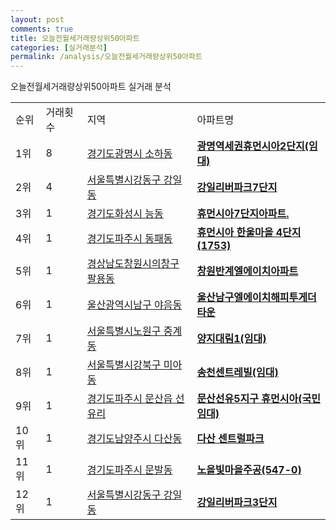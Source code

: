 ```yaml
---
layout: post
comments: true
title: 오늘전월세거래량상위50아파트
categories: [실거래분석]
permalink: /analysis/오늘전월세거래량상위50아파트
---
```


오늘전월세거래량상위50아파트 실거래 분석

<table>
  <tr>
    <td>순위</td>
    <td>거래횟수</td>
    <td>지역</td>
    <td>아파트명</td>
  </tr>

  <tr>
    <td>1위</td>
    <td>8</td>
    <td><a href="/apt/경기도광명시소하동">경기도광명시 소하동</a></td>
    <td colspan="4" style="font-weight: bold;"><a href="https://search.naver.com/search.naver?query=소하동 광명역세권휴먼시아2단지(임대)">광명역세권휴먼시아2단지(임대)</a></td>
  </tr>

  <tr>
    <td>2위</td>
    <td>4</td>
    <td><a href="/apt/서울특별시강동구강일동">서울특별시강동구 강일동</a></td>
    <td colspan="4" style="font-weight: bold;"><a href="https://search.naver.com/search.naver?query=강일동 강일리버파크7단지">강일리버파크7단지</a></td>
  </tr>

  <tr>
    <td>3위</td>
    <td>1</td>
    <td><a href="/apt/경기도화성시능동">경기도화성시 능동</a></td>
    <td colspan="4" style="font-weight: bold;"><a href="https://search.naver.com/search.naver?query=능동 휴먼시아7단지아파트.">휴먼시아7단지아파트.</a></td>
  </tr>

  <tr>
    <td>4위</td>
    <td>1</td>
    <td><a href="/apt/경기도파주시동패동">경기도파주시 동패동</a></td>
    <td colspan="4" style="font-weight: bold;"><a href="https://search.naver.com/search.naver?query=동패동 휴먼시아 한울마을 4단지(1753)">휴먼시아 한울마을 4단지(1753)</a></td>
  </tr>

  <tr>
    <td>5위</td>
    <td>1</td>
    <td><a href="/apt/경상남도창원시의창구팔용동">경상남도창원시의창구 팔용동</a></td>
    <td colspan="4" style="font-weight: bold;"><a href="https://search.naver.com/search.naver?query=팔용동 창원반계엘에이치아파트">창원반계엘에이치아파트</a></td>
  </tr>

  <tr>
    <td>6위</td>
    <td>1</td>
    <td><a href="/apt/울산광역시남구야음동">울산광역시남구 야음동</a></td>
    <td colspan="4" style="font-weight: bold;"><a href="https://search.naver.com/search.naver?query=야음동 울산남구엘에이치해피투게더타운">울산남구엘에이치해피투게더타운</a></td>
  </tr>

  <tr>
    <td>7위</td>
    <td>1</td>
    <td><a href="/apt/서울특별시노원구중계동">서울특별시노원구 중계동</a></td>
    <td colspan="4" style="font-weight: bold;"><a href="https://search.naver.com/search.naver?query=중계동 양지대림1(임대)">양지대림1(임대)</a></td>
  </tr>

  <tr>
    <td>8위</td>
    <td>1</td>
    <td><a href="/apt/서울특별시강북구미아동">서울특별시강북구 미아동</a></td>
    <td colspan="4" style="font-weight: bold;"><a href="https://search.naver.com/search.naver?query=미아동 송천센트레빌(임대)">송천센트레빌(임대)</a></td>
  </tr>

  <tr>
    <td>9위</td>
    <td>1</td>
    <td><a href="/apt/경기도파주시문산읍 선유리">경기도파주시 문산읍 선유리</a></td>
    <td colspan="4" style="font-weight: bold;"><a href="https://search.naver.com/search.naver?query=문산읍 선유리 문산선유5지구 휴먼시아(국민임대)">문산선유5지구 휴먼시아(국민임대)</a></td>
  </tr>

  <tr>
    <td>10위</td>
    <td>1</td>
    <td><a href="/apt/경기도남양주시다산동">경기도남양주시 다산동</a></td>
    <td colspan="4" style="font-weight: bold;"><a href="https://search.naver.com/search.naver?query=다산동 다산 센트럴파크">다산 센트럴파크</a></td>
  </tr>

  <tr>
    <td>11위</td>
    <td>1</td>
    <td><a href="/apt/경기도파주시문발동">경기도파주시 문발동</a></td>
    <td colspan="4" style="font-weight: bold;"><a href="https://search.naver.com/search.naver?query=문발동 노을빛마을주공(547-0)">노을빛마을주공(547-0)</a></td>
  </tr>

  <tr>
    <td>12위</td>
    <td>1</td>
    <td><a href="/apt/서울특별시강동구강일동">서울특별시강동구 강일동</a></td>
    <td colspan="4" style="font-weight: bold;"><a href="https://search.naver.com/search.naver?query=강일동 강일리버파크3단지">강일리버파크3단지</a></td>
  </tr>

</table>

